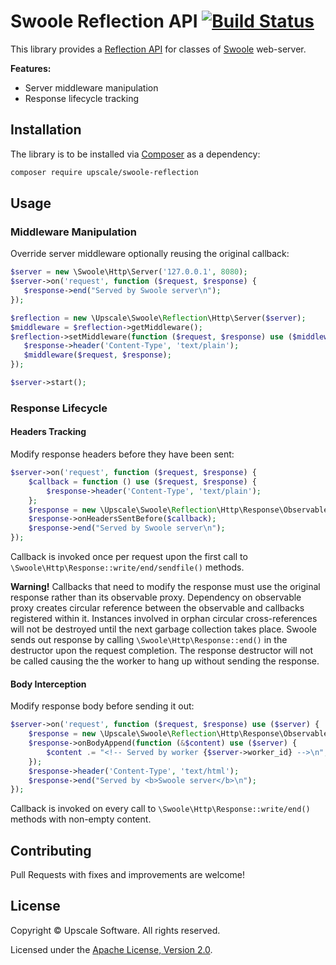 Swoole Reflection API [![Build Status](https://github.com/upscalesoftware/swoole-reflection/workflows/Tests/badge.svg?branch=master)](https://github.com/upscalesoftware/swoole-reflection/actions?query=workflow%3ATests+branch%3Amaster)
=====================

This library provides a [Reflection API](http://us3.php.net/manual/en/intro.reflection.php) for classes of [Swoole](https://www.swoole.co.uk/) web-server.

**Features:**
- Server middleware manipulation
- Response lifecycle tracking

## Installation

The library is to be installed via [Composer](https://getcomposer.org/) as a dependency:
```bash
composer require upscale/swoole-reflection
```
## Usage

### Middleware Manipulation

Override server middleware optionally reusing the original callback:
```php
$server = new \Swoole\Http\Server('127.0.0.1', 8080);
$server->on('request', function ($request, $response) {
   $response->end("Served by Swoole server\n");
});

$reflection = new \Upscale\Swoole\Reflection\Http\Server($server);
$middleware = $reflection->getMiddleware();
$reflection->setMiddleware(function ($request, $response) use ($middleware) {
   $response->header('Content-Type', 'text/plain');
   $middleware($request, $response);
});

$server->start();
```

### Response Lifecycle

#### Headers Tracking

Modify response headers before they have been sent:
```php
$server->on('request', function ($request, $response) {
    $callback = function () use ($request, $response) {
        $response->header('Content-Type', 'text/plain');
    };
    $response = new \Upscale\Swoole\Reflection\Http\Response\Observable($response);
    $response->onHeadersSentBefore($callback);    
    $response->end("Served by Swoole server\n");
});
```

Callback is invoked once per request upon the first call to `\Swoole\Http\Response::write/end/sendfile()` methods.

**Warning!** Callbacks that need to modify the response must use the original response rather than its observable proxy.
Dependency on observable proxy creates circular reference between the observable and callbacks registered within it.
Instances involved in orphan circular cross-references will not be destroyed until the next garbage collection takes place.
Swoole sends out response by calling `\Swoole\Http\Response::end()` in the destructor upon the request completion.
The response destructor will not be called causing the the worker to hang up without sending the response. 

#### Body Interception

Modify response body before sending it out:
```php
$server->on('request', function ($request, $response) use ($server) {
    $response = new \Upscale\Swoole\Reflection\Http\Response\Observable($response);
    $response->onBodyAppend(function (&$content) use ($server) {
        $content .= "<!-- Served by worker {$server->worker_id} -->\n";
    });
    $response->header('Content-Type', 'text/html');
    $response->end("Served by <b>Swoole server</b>\n");
});
```

Callback is invoked on every call to `\Swoole\Http\Response::write/end()` methods with non-empty content.

## Contributing

Pull Requests with fixes and improvements are welcome!

## License

Copyright © Upscale Software. All rights reserved.

Licensed under the [Apache License, Version 2.0](http://www.apache.org/licenses/LICENSE-2.0).